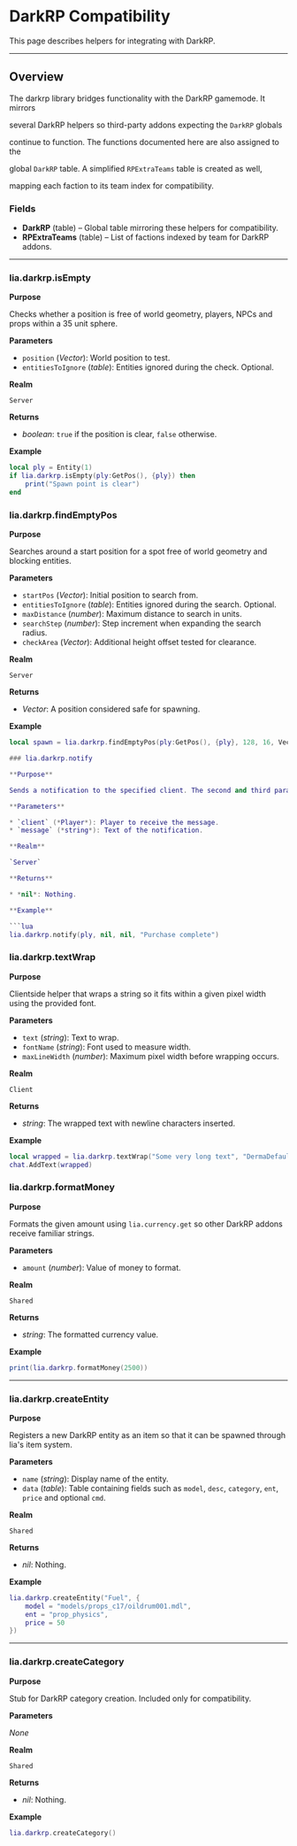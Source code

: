 # DarkRP Compatibility

This page describes helpers for integrating with DarkRP.

---

## Overview

The darkrp library bridges functionality with the DarkRP gamemode. It mirrors

several DarkRP helpers so third-party addons expecting the `DarkRP` globals

continue to function. The functions documented here are also assigned to the

global `DarkRP` table. A simplified `RPExtraTeams` table is created as well,

mapping each faction to its team index for compatibility.

### Fields

* **DarkRP** (table) – Global table mirroring these helpers for compatibility.
* **RPExtraTeams** (table) – List of factions indexed by team for DarkRP addons.

---


### lia.darkrp.isEmpty

**Purpose**

Checks whether a position is free of world geometry, players, NPCs and props within a 35 unit sphere.

**Parameters**

* `position` (*Vector*): World position to test.
* `entitiesToIgnore` (*table*): Entities ignored during the check. Optional.

**Realm**

`Server`

**Returns**

* *boolean*: `true` if the position is clear, `false` otherwise.

**Example**

```lua
local ply = Entity(1)
if lia.darkrp.isEmpty(ply:GetPos(), {ply}) then
    print("Spawn point is clear")
end
```

### lia.darkrp.findEmptyPos

**Purpose**

Searches around a start position for a spot free of world geometry and blocking entities.

**Parameters**

* `startPos` (*Vector*): Initial position to search from.
* `entitiesToIgnore` (*table*): Entities ignored during the search. Optional.
* `maxDistance` (*number*): Maximum distance to search in units.
* `searchStep` (*number*): Step increment when expanding the search radius.
* `checkArea` (*Vector*): Additional height offset tested for clearance.

**Realm**

`Server`

**Returns**

* *Vector*: A position considered safe for spawning.

**Example**

```lua
local spawn = lia.darkrp.findEmptyPos(ply:GetPos(), {ply}, 128, 16, Vector(0,0,64))

### lia.darkrp.notify

**Purpose**

Sends a notification to the specified client. The second and third parameters exist only for DarkRP compatibility and are ignored.

**Parameters**

* `client` (*Player*): Player to receive the message.
* `message` (*string*): Text of the notification.

**Realm**

`Server`

**Returns**

* *nil*: Nothing.

**Example**

```lua
lia.darkrp.notify(ply, nil, nil, "Purchase complete")
```

### lia.darkrp.textWrap

**Purpose**

Clientside helper that wraps a string so it fits within a given pixel width using the provided font.

**Parameters**

* `text` (*string*): Text to wrap.
* `fontName` (*string*): Font used to measure width.
* `maxLineWidth` (*number*): Maximum pixel width before wrapping occurs.

**Realm**

`Client`

**Returns**

* *string*: The wrapped text with newline characters inserted.

**Example**

```lua
local wrapped = lia.darkrp.textWrap("Some very long text", "DermaDefault", 150)
chat.AddText(wrapped)
```

### lia.darkrp.formatMoney

**Purpose**

Formats the given amount using `lia.currency.get` so other DarkRP addons receive familiar strings.

**Parameters**

* `amount` (*number*): Value of money to format.

**Realm**

`Shared`

**Returns**

* *string*: The formatted currency value.

**Example**

```lua
print(lia.darkrp.formatMoney(2500))
```
---


### lia.darkrp.createEntity

**Purpose**

Registers a new DarkRP entity as an item so that it can be spawned through lia's item system.

**Parameters**

* `name` (*string*): Display name of the entity.
* `data` (*table*): Table containing fields such as `model`, `desc`, `category`, `ent`, `price` and optional `cmd`.

**Realm**

`Shared`

**Returns**

* *nil*: Nothing.

**Example**

```lua
lia.darkrp.createEntity("Fuel", {
    model = "models/props_c17/oildrum001.mdl",
    ent = "prop_physics",
    price = 50
})
```
---

### lia.darkrp.createCategory

**Purpose**

Stub for DarkRP category creation. Included only for compatibility.

**Parameters**

*None*

**Realm**

`Shared`

**Returns**

* *nil*: Nothing.

**Example**

```lua
lia.darkrp.createCategory()
```

